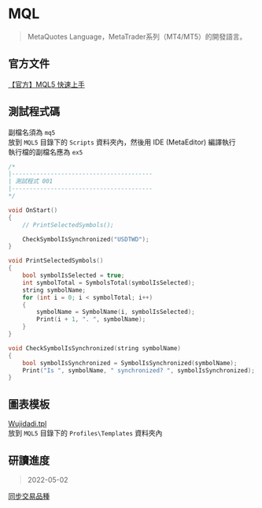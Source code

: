 # MQL

> MetaQuotes Language，MetaTrader系列（MT4/MT5）的開發語言。

## 官方文件

[【官方】MQL5 快速上手](https://www.mql5.com/zh/articles/447)

## 測試程式碼

副檔名須為 `mq5`  
放到 `MQL5` 目錄下的 `Scripts` 資料夾內，然後用 IDE (MetaEditor) 編譯執行  
執行檔的副檔名應為 `ex5`
```cpp
/*
|----------------------------------------
| 測試程式 001
|----------------------------------------
*/

void OnStart()
{
    // PrintSelectedSymbols();

    CheckSymbolIsSynchronized("USDTWD");
}

void PrintSelectedSymbols()
{
    bool symbolIsSelected = true;
    int symbolTotal = SymbolsTotal(symbolIsSelected);
    string symbolName;
    for (int i = 0; i < symbolTotal; i++)
    {
        symbolName = SymbolName(i, symbolIsSelected);
        Print(i + 1, ". ", symbolName);
    }
}

void CheckSymbolIsSynchronized(string symbolName)
{
    bool symbolIsSynchronized = SymbolIsSynchronized(symbolName);
    Print("Is ", symbolName, " synchronized? ", symbolIsSynchronized);
}
```

## 圖表模板

[Wujidadi.tpl](/mql/wujidadi.tpl)  
放到 `MQL5` 目錄下的 `Profiles\Templates` 資料夾內

## 研讀進度

> 2022-05-02

[同步交易品種](https://www.mql5.com/zh/docs/marketinformation/symbolissynchronized)
